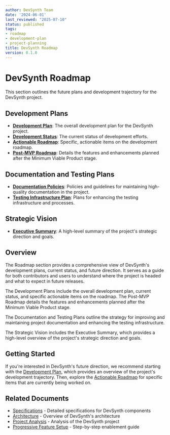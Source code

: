 ```yaml
---
author: DevSynth Team
date: '2024-06-01'
last_reviewed: "2025-07-10"
status: published
tags:
- roadmap
- development-plan
- project-planning
title: DevSynth Roadmap
version: 0.1.0
---
```


# DevSynth Roadmap

This section outlines the future plans and development trajectory for the DevSynth project.

## Development Plans

- **[Development Plan](development_plan.md)**: The overall development plan for the DevSynth project.
- **[Development Status](development_status.md)**: The current status of development efforts.
- **[Actionable Roadmap](actionable_roadmap.md)**: Specific, actionable items on the development roadmap.
- **[Post-MVP Roadmap](../specifications/post_mvp_roadmap.md)**: Details the features and enhancements planned after the Minimum Viable Product stage.

## Documentation and Testing Plans

- **[Documentation Policies](../policies/documentation_policies.md)**: Policies and guidelines for maintaining high-quality documentation in the project.
- **[Testing Infrastructure Plan](../specifications/testing_infrastructure.md)**: Plans for enhancing the testing infrastructure and processes.

## Strategic Vision

- **[Executive Summary](../analysis/executive_summary.md)**: A high-level summary of the project's strategic direction and goals.

## Overview

The Roadmap section provides a comprehensive view of DevSynth's development plans, current status, and future direction. It serves as a guide for both contributors and users to understand where the project is headed and what to expect in future releases.

The Development Plans include the overall development plan, current status, and specific actionable items on the roadmap. The Post-MVP Roadmap details the features and enhancements planned after the Minimum Viable Product stage.

The Documentation and Testing Plans outline the strategy for improving and maintaining project documentation and enhancing the testing infrastructure.

The Strategic Vision includes the Executive Summary, which provides a high-level overview of the project's strategic direction and goals.

## Getting Started

If you're interested in DevSynth's future direction, we recommend starting with the [Development Plan](development_plan.md), which provides an overview of the project's development trajectory. Then, explore the [Actionable Roadmap](actionable_roadmap.md) for specific items that are currently being worked on.

## Related Documents

- [Specifications](../specifications/index.md) - Detailed specifications for DevSynth components
- [Architecture](../architecture/index.md) - Overview of DevSynth's architecture
- [Project Analysis](../analysis/index.md) - Analysis of the DevSynth project
- [Progressive Feature Setup](../user_guides/progressive_setup.md) - Step-by-step enablement guide
